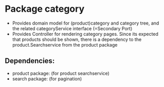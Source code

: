 # Package category
* Provides domain model for (product)category and category tree, and the related categoryService interface (=Secondary Port)
* Provides Controller for rendering category pages. Since its expected that products should be shown, there is a dependency to the product.Searchservice from the product package

## Dependencies:
* product package: (for product searchservice)
* search package: (for pagination)
